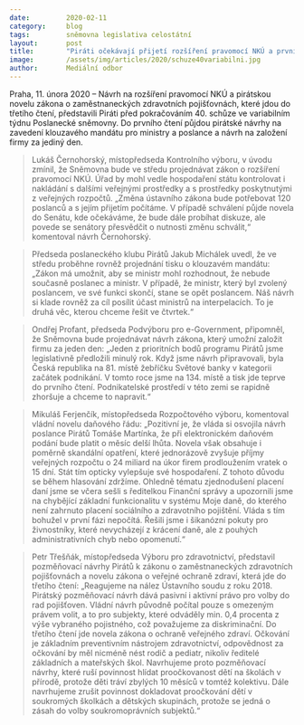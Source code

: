 ```yaml
---
date:         2020-02-11
category:     blog
tags:         sněmovna legislativa celostátní
layout:       post
title:        "Piráti očekávají přijetí rozšíření pravomocí NKÚ a první čtení zákona, který umožní založit firmu za jediný den"
image:        /assets/img/articles/2020/schuze40variabilni.jpg
author:       Mediální odbor
---
```


 

Praha, 11. února 2020 – Návrh na rozšíření pravomocí NKÚ a pirátskou novelu zákona o zaměstnaneckých zdravotních pojišťovnách, které jdou do třetího čtení, představili Piráti před pokračováním 40. schůze ve variabilním týdnu Poslanecké sněmovny. Do prvního čtení půjdou pirátské návrhy na zavedení klouzavého mandátu pro ministry a poslance a návrh na založení firmy za jediný den.

> Lukáš Černohorský, místopředseda Kontrolního výboru, v úvodu zmínil, že Sněmovna bude ve středu projednávat zákon o rozšíření pravomocí NKÚ. Úřad by mohl vedle hospodaření státu kontrolovat i nakládání s dalšími veřejnými prostředky a s prostředky poskytnutými z veřejných rozpočtů. „Změna ústavního zákona bude potřebovat 120 poslanců a s jejím přijetím počítáme. V případě schválení půjde novela do Senátu, kde očekáváme, že bude dále probíhat diskuze, ale povede se senátory přesvědčit o nutnosti změnu schválit,“ komentoval návrh Černohorský.

> Předseda poslaneckého klubu Pirátů Jakub Michálek uvedl, že ve středu proběhne rovněž projednání tisku o klouzavém mandátu: „Zákon má umožnit, aby se ministr mohl rozhodnout, že nebude současně poslanec a ministr. V případě, že ministr, který byl zvolený poslancem, ve své funkci skončí, stane se opět poslancem. Náš návrh si klade rovněž za cíl posílit účast ministrů na interpelacích. To je druhá věc, kterou chceme řešit ve čtvrtek.“

> Ondřej Profant, předseda Podvýboru pro e-Government, připomněl, že Sněmovna bude projednávat návrh zákona, který umožní založit firmu za jeden den: „Jeden z prioritních bodů programu Pirátů jsme legislativně předložili minulý rok. Když jsme návrh připravovali, byla Česká republika na 81. místě žebříčku Světové banky v kategorii začátek podnikání. V tomto roce jsme na 134. místě a tisk jde teprve do prvního čtení. Podnikatelské prostředí v této zemi se rapidně zhoršuje a chceme to napravit.“

> Mikuláš Ferjenčík, místopředseda Rozpočtového výboru, komentoval vládní novelu daňového řádu: „Pozitivní je, že vláda si osvojila návrh poslance Pirátů Tomáše Martínka, že při elektronickém daňovém podání bude platit o měsíc delší lhůta. Novela však obsahuje i poměrně skandální opatření, které jednorázově zvyšuje příjmy veřejných rozpočtu o 24 miliard na úkor firem prodloužením vratek o 15 dní. Stát tím opticky vylepšuje své hospodaření. Z tohoto důvodu se během hlasování zdržíme. Ohledně tématu zjednodušení placení daní jsme se včera sešli s ředitelkou Finanční správy a upozornili jsme na chybějící základní funkcionalitu v systému Moje daně, do kterého není zahrnuto placení sociálního a zdravotního pojištění. Vláda s tím bohužel v první fázi nepočítá. Řešili jsme i šikanózní pokuty pro živnostníky, které nevycházejí z krácení daně, ale z pouhých administrativních chyb nebo opomenutí.“ 

> Petr Třešňák, místopředseda Výboru pro zdravotnictví, představil pozměňovací návrhy Pirátů k zákonu o zaměstnaneckých zdravotních pojišťovnách a novelu zákona o veřejné ochraně zdraví, která jde do třetího čtení: „Reagujeme na nález Ústavního soudu z roku 2018. Pirátský pozměňovací návrh dává pasivní i aktivní právo pro volby do rad pojišťoven. Vládní návrh původně počítal pouze s omezeným právem volit, a to pro subjekty, které odváděly min. 0,4 procenta z výše vybraného pojistného, což považujeme za diskriminační. Do třetího čtení jde novela zákona o ochraně veřejného zdraví. Očkování je základním preventivním nástrojem zdravotnictví, odpovědnost za očkování by měl nicméně nést rodič a pediatr, nikoliv ředitelé základních a mateřských škol. Navrhujeme proto pozměňovací návrhy, které ruší povinnost hlídat proočkovanost dětí na školách v přírodě, protože děti tráví zbylých 10 měsíců v tomtéž kolektivu. Dále navrhujeme zrušit povinnost dokladovat proočkování dětí v soukromých školkách a dětských skupinách, protože se jedná o zásah do volby soukromoprávních subjektů.“ 
